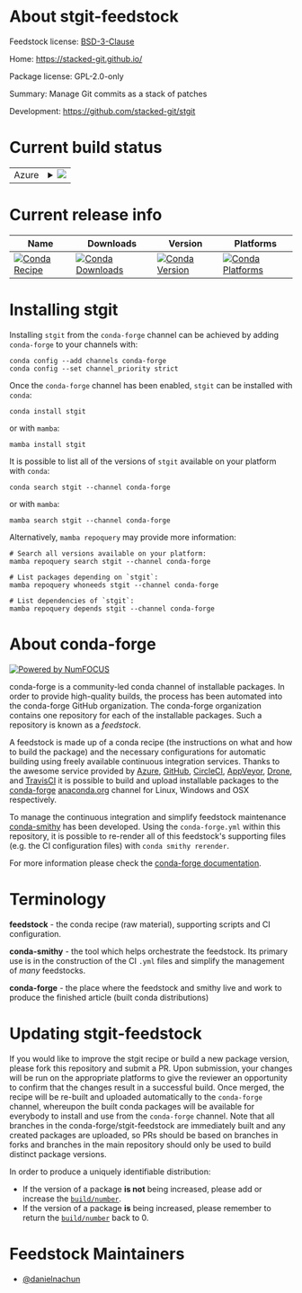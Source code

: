 About stgit-feedstock
=====================

Feedstock license: [BSD-3-Clause](https://github.com/conda-forge/stgit-feedstock/blob/main/LICENSE.txt)

Home: https://stacked-git.github.io/

Package license: GPL-2.0-only

Summary: Manage Git commits as a stack of patches

Development: https://github.com/stacked-git/stgit

Current build status
====================


<table>
    
  <tr>
    <td>Azure</td>
    <td>
      <details>
        <summary>
          <a href="https://dev.azure.com/conda-forge/feedstock-builds/_build/latest?definitionId=23437&branchName=main">
            <img src="https://dev.azure.com/conda-forge/feedstock-builds/_apis/build/status/stgit-feedstock?branchName=main">
          </a>
        </summary>
        <table>
          <thead><tr><th>Variant</th><th>Status</th></tr></thead>
          <tbody><tr>
              <td>linux_64</td>
              <td>
                <a href="https://dev.azure.com/conda-forge/feedstock-builds/_build/latest?definitionId=23437&branchName=main">
                  <img src="https://dev.azure.com/conda-forge/feedstock-builds/_apis/build/status/stgit-feedstock?branchName=main&jobName=linux&configuration=linux%20linux_64_" alt="variant">
                </a>
              </td>
            </tr><tr>
              <td>linux_aarch64</td>
              <td>
                <a href="https://dev.azure.com/conda-forge/feedstock-builds/_build/latest?definitionId=23437&branchName=main">
                  <img src="https://dev.azure.com/conda-forge/feedstock-builds/_apis/build/status/stgit-feedstock?branchName=main&jobName=linux&configuration=linux%20linux_aarch64_" alt="variant">
                </a>
              </td>
            </tr><tr>
              <td>linux_ppc64le</td>
              <td>
                <a href="https://dev.azure.com/conda-forge/feedstock-builds/_build/latest?definitionId=23437&branchName=main">
                  <img src="https://dev.azure.com/conda-forge/feedstock-builds/_apis/build/status/stgit-feedstock?branchName=main&jobName=linux&configuration=linux%20linux_ppc64le_" alt="variant">
                </a>
              </td>
            </tr><tr>
              <td>osx_64</td>
              <td>
                <a href="https://dev.azure.com/conda-forge/feedstock-builds/_build/latest?definitionId=23437&branchName=main">
                  <img src="https://dev.azure.com/conda-forge/feedstock-builds/_apis/build/status/stgit-feedstock?branchName=main&jobName=osx&configuration=osx%20osx_64_" alt="variant">
                </a>
              </td>
            </tr><tr>
              <td>osx_arm64</td>
              <td>
                <a href="https://dev.azure.com/conda-forge/feedstock-builds/_build/latest?definitionId=23437&branchName=main">
                  <img src="https://dev.azure.com/conda-forge/feedstock-builds/_apis/build/status/stgit-feedstock?branchName=main&jobName=osx&configuration=osx%20osx_arm64_" alt="variant">
                </a>
              </td>
            </tr><tr>
              <td>win_64</td>
              <td>
                <a href="https://dev.azure.com/conda-forge/feedstock-builds/_build/latest?definitionId=23437&branchName=main">
                  <img src="https://dev.azure.com/conda-forge/feedstock-builds/_apis/build/status/stgit-feedstock?branchName=main&jobName=win&configuration=win%20win_64_" alt="variant">
                </a>
              </td>
            </tr>
          </tbody>
        </table>
      </details>
    </td>
  </tr>
</table>

Current release info
====================

| Name | Downloads | Version | Platforms |
| --- | --- | --- | --- |
| [![Conda Recipe](https://img.shields.io/badge/recipe-stgit-green.svg)](https://anaconda.org/conda-forge/stgit) | [![Conda Downloads](https://img.shields.io/conda/dn/conda-forge/stgit.svg)](https://anaconda.org/conda-forge/stgit) | [![Conda Version](https://img.shields.io/conda/vn/conda-forge/stgit.svg)](https://anaconda.org/conda-forge/stgit) | [![Conda Platforms](https://img.shields.io/conda/pn/conda-forge/stgit.svg)](https://anaconda.org/conda-forge/stgit) |

Installing stgit
================

Installing `stgit` from the `conda-forge` channel can be achieved by adding `conda-forge` to your channels with:

```
conda config --add channels conda-forge
conda config --set channel_priority strict
```

Once the `conda-forge` channel has been enabled, `stgit` can be installed with `conda`:

```
conda install stgit
```

or with `mamba`:

```
mamba install stgit
```

It is possible to list all of the versions of `stgit` available on your platform with `conda`:

```
conda search stgit --channel conda-forge
```

or with `mamba`:

```
mamba search stgit --channel conda-forge
```

Alternatively, `mamba repoquery` may provide more information:

```
# Search all versions available on your platform:
mamba repoquery search stgit --channel conda-forge

# List packages depending on `stgit`:
mamba repoquery whoneeds stgit --channel conda-forge

# List dependencies of `stgit`:
mamba repoquery depends stgit --channel conda-forge
```


About conda-forge
=================

[![Powered by
NumFOCUS](https://img.shields.io/badge/powered%20by-NumFOCUS-orange.svg?style=flat&colorA=E1523D&colorB=007D8A)](https://numfocus.org)

conda-forge is a community-led conda channel of installable packages.
In order to provide high-quality builds, the process has been automated into the
conda-forge GitHub organization. The conda-forge organization contains one repository
for each of the installable packages. Such a repository is known as a *feedstock*.

A feedstock is made up of a conda recipe (the instructions on what and how to build
the package) and the necessary configurations for automatic building using freely
available continuous integration services. Thanks to the awesome service provided by
[Azure](https://azure.microsoft.com/en-us/services/devops/), [GitHub](https://github.com/),
[CircleCI](https://circleci.com/), [AppVeyor](https://www.appveyor.com/),
[Drone](https://cloud.drone.io/welcome), and [TravisCI](https://travis-ci.com/)
it is possible to build and upload installable packages to the
[conda-forge](https://anaconda.org/conda-forge) [anaconda.org](https://anaconda.org/)
channel for Linux, Windows and OSX respectively.

To manage the continuous integration and simplify feedstock maintenance
[conda-smithy](https://github.com/conda-forge/conda-smithy) has been developed.
Using the ``conda-forge.yml`` within this repository, it is possible to re-render all of
this feedstock's supporting files (e.g. the CI configuration files) with ``conda smithy rerender``.

For more information please check the [conda-forge documentation](https://conda-forge.org/docs/).

Terminology
===========

**feedstock** - the conda recipe (raw material), supporting scripts and CI configuration.

**conda-smithy** - the tool which helps orchestrate the feedstock.
                   Its primary use is in the construction of the CI ``.yml`` files
                   and simplify the management of *many* feedstocks.

**conda-forge** - the place where the feedstock and smithy live and work to
                  produce the finished article (built conda distributions)


Updating stgit-feedstock
========================

If you would like to improve the stgit recipe or build a new
package version, please fork this repository and submit a PR. Upon submission,
your changes will be run on the appropriate platforms to give the reviewer an
opportunity to confirm that the changes result in a successful build. Once
merged, the recipe will be re-built and uploaded automatically to the
`conda-forge` channel, whereupon the built conda packages will be available for
everybody to install and use from the `conda-forge` channel.
Note that all branches in the conda-forge/stgit-feedstock are
immediately built and any created packages are uploaded, so PRs should be based
on branches in forks and branches in the main repository should only be used to
build distinct package versions.

In order to produce a uniquely identifiable distribution:
 * If the version of a package **is not** being increased, please add or increase
   the [``build/number``](https://docs.conda.io/projects/conda-build/en/latest/resources/define-metadata.html#build-number-and-string).
 * If the version of a package **is** being increased, please remember to return
   the [``build/number``](https://docs.conda.io/projects/conda-build/en/latest/resources/define-metadata.html#build-number-and-string)
   back to 0.

Feedstock Maintainers
=====================

* [@danielnachun](https://github.com/danielnachun/)

